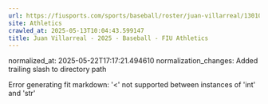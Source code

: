```yaml
---
url: https://fiusports.com/sports/baseball/roster/juan-villarreal/13010/
site: Athletics
crawled_at: 2025-05-13T10:04:43.599147
title: Juan Villarreal - 2025 - Baseball - FIU Athletics
---
```

normalized_at: 2025-05-22T17:17:21.494610
normalization_changes: Added trailing slash to directory path

Error generating fit markdown: '<' not supported between instances of 'int' and 'str'